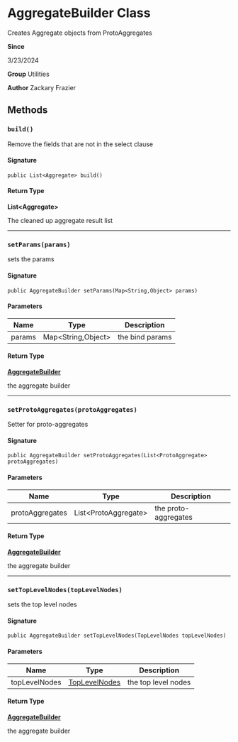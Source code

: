# AggregateBuilder Class

Creates Aggregate objects from ProtoAggregates

**Since** 

3/23/2024

**Group** Utilities

**Author** Zackary Frazier

## Methods
### `build()`

Remove the fields that are not in the select clause

#### Signature
```apex
public List<Aggregate> build()
```

#### Return Type
**List&lt;Aggregate&gt;**

The cleaned up aggregate result list

---

### `setParams(params)`

sets the params

#### Signature
```apex
public AggregateBuilder setParams(Map<String,Object> params)
```

#### Parameters
| Name | Type | Description |
|------|------|-------------|
| params | Map&lt;String,Object&gt; | the bind params |

#### Return Type
**[AggregateBuilder](AggregateBuilder.md)**

the aggregate builder

---

### `setProtoAggregates(protoAggregates)`

Setter for proto-aggregates

#### Signature
```apex
public AggregateBuilder setProtoAggregates(List<ProtoAggregate> protoAggregates)
```

#### Parameters
| Name | Type | Description |
|------|------|-------------|
| protoAggregates | List&lt;ProtoAggregate&gt; | the proto-aggregates |

#### Return Type
**[AggregateBuilder](AggregateBuilder.md)**

the aggregate builder

---

### `setTopLevelNodes(topLevelNodes)`

sets the top level nodes

#### Signature
```apex
public AggregateBuilder setTopLevelNodes(TopLevelNodes topLevelNodes)
```

#### Parameters
| Name | Type | Description |
|------|------|-------------|
| topLevelNodes | [TopLevelNodes](../soql-engine/TopLevelNodes.md) | the top level nodes |

#### Return Type
**[AggregateBuilder](AggregateBuilder.md)**

the aggregate builder
